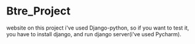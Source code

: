 # Btre_Project
website
 on this project i've used Django-python, so if you want to test it, you have to install django, and run django server(i've used Pycharm).
